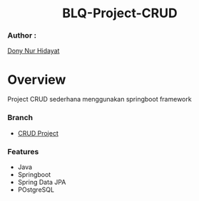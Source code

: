 <h1 align="center">
<br>
BLQ-Project-CRUD
</h1>

### Author : 
[Dony Nur Hidayat](https://www.linkedin.com/in/donynurh/)

# Overview

Project CRUD sederhana menggunakan springboot framework

### Branch
* [CRUD Project](https://github.com/donynurh/BLQ-Project-CRUD/tree/main/crud)

### Features
* Java
* Springboot
* Spring Data JPA
* POstgreSQL

